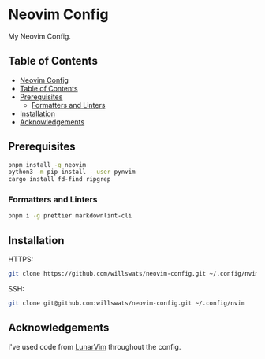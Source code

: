 # Neovim Config

My Neovim Config.

## Table of Contents

- [Neovim Config](#neovim-config)
- [Table of Contents](#table-of-contents)
- [Prerequisites](#prerequisites)
  - [Formatters and Linters](#formatters-and-linters)
- [Installation](#installation)
- [Acknowledgements](#acknowledgements)

## Prerequisites

```bash
pnpm install -g neovim
python3 -m pip install --user pynvim
cargo install fd-find ripgrep
```

### Formatters and Linters

```bash
pnpm i -g prettier markdownlint-cli
```

## Installation

HTTPS:

```bash
git clone https://github.com/willswats/neovim-config.git ~/.config/nvim
```

SSH:

```bash
git clone git@github.com:willswats/neovim-config.git ~/.config/nvim
```

## Acknowledgements

I've used code from [LunarVim](https://github.com/lunarvim/lunarvim) throughout the config.
